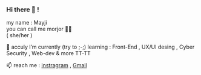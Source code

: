 ### Hi there 👋 !

my name : Mayji <br>
you can call me morjor 🫶🏻 <br>
( she/her ) <br>

🫧 acculy I’m currently (try to ;-;) learning : Front-End , UX/UI desing , Cyber Security , Web-dev & more TT-TT

📫 reach me :  [instragram](https://www.instagram.com/mmayyiisuay/) , [Gmail](natchasuaysaard@gmail.com)


<!--
**mmayyiisuay/mmayyiisuay** is a ✨ _special_ ✨ repository because its `README.md` (this file) appears on your GitHub profile.

Here are some ideas to get you started:

- 🔭 I’m currently working on ...
- 🌱 I’m currently learning ...
- 👯 I’m looking to collaborate on ...
- 🤔 I’m looking for help with ...
- 💬 Ask me about ...
- 📫 How to reach me: ...
- 😄 Pronouns: ...
- ⚡ Fun fact: ...
-->
